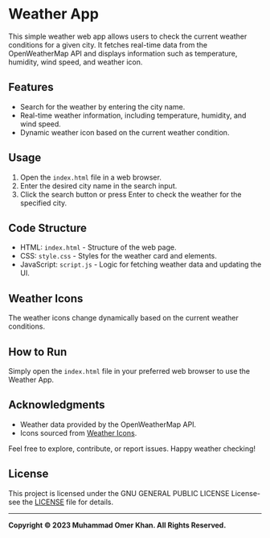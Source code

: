 # Weather App

This simple weather web app allows users to check the current weather conditions for a given city. It fetches real-time data from the OpenWeatherMap API and displays information such as temperature, humidity, wind speed, and weather icon.

## Features
- Search for the weather by entering the city name.
- Real-time weather information, including temperature, humidity, and wind speed.
- Dynamic weather icon based on the current weather condition.

## Usage
1. Open the `index.html` file in a web browser.
2. Enter the desired city name in the search input.
3. Click the search button or press Enter to check the weather for the specified city.

## Code Structure
- HTML: `index.html` - Structure of the web page.
- CSS: `style.css` - Styles for the weather card and elements.
- JavaScript: `script.js` - Logic for fetching weather data and updating the UI.

## Weather Icons
The weather icons change dynamically based on the current weather conditions.

## How to Run
Simply open the `index.html` file in your preferred web browser to use the Weather App.

## Acknowledgments
- Weather data provided by the OpenWeatherMap API.
- Icons sourced from [Weather Icons](https://erikflowers.github.io/weather-icons/).

Feel free to explore, contribute, or report issues. Happy weather checking!

## License

This project is licensed under the  GNU GENERAL PUBLIC LICENSE License- see the [LICENSE](https://github.com/OmerKhan24/Weather-App/blob/main/LICENSE) file for details.

  ---
  
**Copyright © 2023 Muhammad Omer Khan. All Rights Reserved.**
